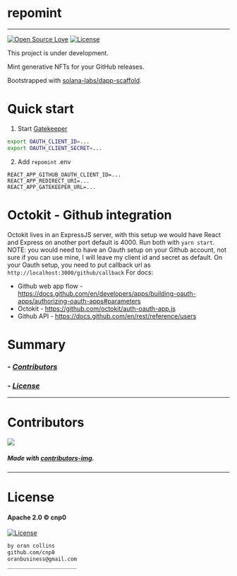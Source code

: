 # repomint
----
[![Open Source Love](https://badges.frapsoft.com/os/v1/open-source.png?v=103)](https://github.com/ellerbrock/open-source-badges/)
[![License](https://img.shields.io/badge/License-Apache%202.0-blue.svg)](https://opensource.org/licenses/Apache-2.0)
<!-- <img src="assets/NNNNNNNNNNNNN" width="400"> -->
<!-- <h2 align="center">____________________</h2> -->

This project is under development.

Mint generative NFTs for your GitHub releases.

Bootstrapped with [solana-labs/dapp-scaffold](https://github.com/solana-labs/dapp-scaffold).

# Quick start

1. Start [Gatekeeper](https://github.com/cnp0/gatekeeper)
```bash
export OAUTH_CLIENT_ID=...
export OAUTH_CLIENT_SECRET=...
```

2. Add `repomint` .env

```env
REACT_APP_GITHUB_OAUTH_CLIENT_ID=...
REACT_APP_REDIRECT_URI=...
REACT_APP_GATEKEEPER_URL=...
```

# Octokit - Github integration

Octokit lives in an ExpressJS server, with this setup we would have React and Express on another port default is 4000.
Run both with `yarn start`.
NOTE: you would need to have an Oauth setup on your Github account, not sure if you can use mine, I will leave my client id and secret as default.
On your Oauth setup, you need to put callback url as `http://localhost:3000/github/callback`
For docs:
- Github web app flow - https://docs.github.com/en/developers/apps/building-oauth-apps/authorizing-oauth-apps#parameters
- Octokit - https://github.com/octokit/auth-oauth-app.js
- Github API - https://docs.github.com/en/rest/reference/users

# Summary

### -  *[Contributors](#Contributors)*
### -  *[License](#License)*

-----------------
# Contributors

[![](https://contrib.rocks/image?repo=cnp0/repomint)](https://github.com/cnp0/repomint/graphs/contributors)

##### Made with [contributors-img](https://contrib.rocks).

-----------------
# License
#### Apache 2.0 © cnp0
[![License](https://img.shields.io/badge/License-Apache%202.0-blue.svg)](https://opensource.org/licenses/Apache-2.0)
```bash
by oran collins
github.com/cnp0
oranbusiness@gmail.com
______________________
```

